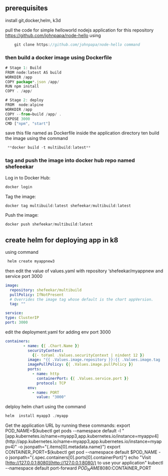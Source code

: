 ## prerequisites

install git,docker,helm, k3d

pull the code for simple helloworld nodejs application for this repository https://github.com/johnpapa/node-hello using

```jsx
    git clone https://github.com/johnpapa/node-hello command
```

### then build a docker image using Dockerfile
```jsx
# Stage 1: Build
FROM node:latest AS build
WORKDIR /app
COPY package*.json /app/
RUN npm install
COPY . /app/

# Stage 2: deploy
FROM  node:alpine
WORKDIR /app
COPY --from=build /app/ .
EXPOSE 3000
CMD ["npm", "start"]

```

save this file named as Dockerfile inside the  application directory ten build the image using the  command

```jsx
 **docker build -t multibuild:latest** 
```

### tag and push the image  into docker hub repo named shefeeekar

Log in to Docker Hub:

```jsx
docker login
```

Tag the image:

```jsx
docker tag multibuild:latest shefeekar/multibuild:latest
```

 Push the image:

```jsx
docker push shefeekar/multibuild:latest
```

## **create helm for deploying app in k8**

using command

```jsx
 helm create myappnew3
```

then edit the value of values.yaml with repository ‘shefeekar/myappnew and service port 3000 

```yaml
image:
  repository: shefeekar/multibuild
  pullPolicy: IfNotPresent
  # Overrides the image tag whose default is the chart appVersion.
  tag: ""

service:
type: ClusterIP
port: 3000
```

edit the deployment.yaml  for adding env port 3000 

```yaml
containers:
        - name: {{ .Chart.Name }}
          securityContext:
            {{- toYaml .Values.securityContext | nindent 12 }}
          image: "{{ .Values.image.repository }}:{{ .Values.image.tag | default .Chart.AppVersion }}"
          imagePullPolicy: {{ .Values.image.pullPolicy }}
          ports:
            - name: http
              containerPort: {{ .Values.service.port }}
              protocol: TCP
          env:
            - name: PORT
              value: "3000"    
```

delploy helm chart using the command

```jsx
helm  install myapp3 ./myapp
```

Get the application URL by running these commands:
export POD_NAME=$(kubectl get pods --namespace default -l "[app.kubernetes.io/name=myapp3,app.kubernetes.io/instance=myappv4](http://app.kubernetes.io/name=myapp3,app.kubernetes.io/instance=myappv4)" -o jsonpath="{.items[0].metadata.name}")
export CONTAINER_PORT=$(kubectl get pod --namespace default $POD_NAME -o jsonpath="{.spec.containers[0].ports[0].containerPort}")
echo "Visit [http://127.0.0.1:8080](http://127.0.0.1:8080/) to use your application"
kubectl --namespace default port-forward $POD_NAME 8080:$CONTAINER_PORT
